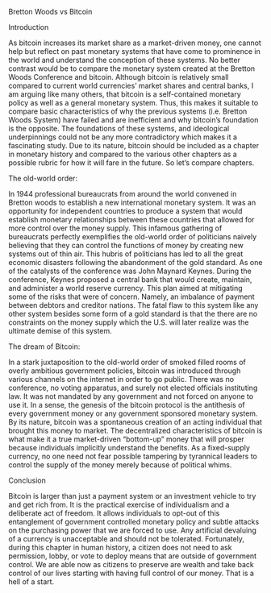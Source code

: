 Bretton Woods vs Bitcoin

Introduction

As bitcoin increases its market share as a market-driven money, one cannot help but reflect on past monetary systems that have come to prominence in the world and understand the conception of these systems. No better contrast would be to compare the monetary system created at the Bretton Woods Conference and bitcoin. Although bitcoin is relatively small compared to current world currencies’ market shares and central banks, I am arguing like many others, that bitcoin is a self-contained monetary policy as well as a general monetary system. Thus, this makes it suitable to compare basic characteristics of why the previous systems (i.e. Bretton Woods System) have failed and are inefficient and why bitcoin’s foundation is the opposite. The foundations of these systems, and ideological underpinnings could not be any more contradictory which makes it a fascinating study. Due to its nature, bitcoin should be included as a chapter in monetary history and compared to the various other chapters as a possible rubric for how it will fare in the future. So let’s compare chapters.

The old-world order:

In 1944 professional bureaucrats from around the world convened in Bretton woods to establish a new international monetary system. It was an opportunity for independent countries to produce a system that would establish monetary relationships between these countries that allowed for more control over the money supply. This infamous gathering of bureaucrats perfectly exemplifies the old-world order of politicians naively believing that they can control the functions of money by creating new systems out of thin air. This hubris of politicians has led to all the great economic disasters following the abandonment of the gold standard. As one of the catalysts of the conference was John Maynard Keynes. During the conference, Keynes proposed a central bank that would create, maintain, and administer a world reserve currency. This plan aimed at mitigating some of the risks that were of concern. Namely, an imbalance of payment between debtors and creditor nations. The fatal flaw to this system like any other system besides some form of a gold standard is that the there are no constraints on the money supply which the U.S. will later realize was the ultimate demise of this system.

The dream of Bitcoin:

In a stark juxtaposition to the old-world order of smoked filled rooms of overly ambitious government policies, bitcoin was introduced through various channels on the internet in order to go public. There was no conference, no voting apparatus, and surely not elected officials instituting law. It was not mandated by any government and not forced on anyone to use it. In a sense, the genesis of the bitcoin protocol is the antithesis of every government money or any government sponsored monetary system. By its nature, bitcoin was a spontaneous creation of an acting individual that brought this money to market. The decentralized characteristics of bitcoin is what make it a true market-driven “bottom-up” money that will prosper because individuals implicitly understand the benefits. As a fixed-supply currency, no one need not fear possible tampering by tyrannical leaders to control the supply of the money merely because of political whims.

Conclusion

Bitcoin is larger than just a payment system or an investment vehicle to try and get rich from. It is the practical exercise of individualism and a deliberate act of freedom. It allows individuals to opt-out of this entanglement of government controlled monetary policy and subtle attacks on the purchasing power that we are forced to use. Any artificial devaluing of a currency is unacceptable and should not be tolerated. Fortunately, during this chapter in human history, a citizen does not need to ask permission, lobby, or vote to deploy means that are outside of government control. We are able now as citizens to preserve are wealth and take back control of our lives starting with having full control of our money. That is a hell of a start.
